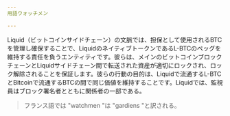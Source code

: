 ```yaml
---
用語ウォッチメン

---
```

Liquid（ビットコインサイドチェーン）の文脈では、担保として使用されるBTCを管理し確保することで、LiquidのネイティブトークンであるL-BTCのペッグを維持する責任を負うエンティティです。彼らは、メインのビットコインブロックチェーンとLiquidサイドチェーン間で転送された資産が適切にロックされ、ロック解除されることを保証します。彼らの行動の目的は、Liquidで流通するL-BTCとBitcoinで流通するBTCの間で同じ価値を維持することです。Liquidでは、監視員はブロック署名者とともに関係者の一部である。

> フランス語では "watchmen "は "gardiens "と訳される。